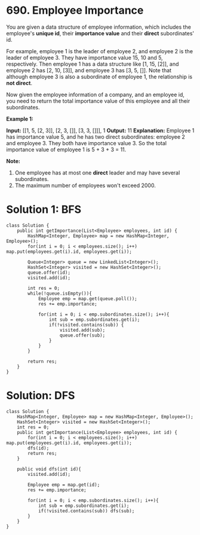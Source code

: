 # 690. Employee Importance
You are given a data structure of employee information, which includes the employee's  **unique id**, their **importance value**  and their **direct**  subordinates' id.

For example, employee 1 is the leader of employee 2, and employee 2 is the leader of employee 3. They have importance value 15, 10 and 5, respectively. Then employee 1 has a data structure like [1, 15, [2]], and employee 2 has [2, 10, [3]], and employee 3 has [3, 5, []]. Note that although employee 3 is also a subordinate of employee 1, the relationship is  **not direct**.

Now given the employee information of a company, and an employee id, you need to return the total importance value of this employee and all their subordinates.

**Example 1:**

**Input:** [[1, 5, [2, 3]], [2, 3, []], [3, 3, []]], 1
**Output:** 11
**Explanation:**
Employee 1 has importance value 5, and he has two direct subordinates: employee 2 and employee 3. They both have importance value 3. So the total importance value of employee 1 is 5 + 3 + 3 = 11.

**Note:**

1.  One employee has at most one  **direct**  leader and may have several subordinates.
2.  The maximum number of employees won't exceed 2000.

# Solution 1: BFS
```
class Solution {
    public int getImportance(List<Employee> employees, int id) {
        HashMap<Integer, Employee> map = new HashMap<Integer, Employee>();
        for(int i = 0; i < employees.size(); i++) map.put(employees.get(i).id, employees.get(i));
        
        Queue<Integer> queue = new LinkedList<Integer>();
        HashSet<Integer> visited = new HashSet<Integer>();
        queue.offer(id);
        visited.add(id);
        
        int res = 0;
        while(!queue.isEmpty()){
            Employee emp = map.get(queue.poll());
            res += emp.importance;
            
            for(int i = 0; i < emp.subordinates.size(); i++){
                int sub = emp.subordinates.get(i);
                if(!visited.contains(sub)) {
                    visited.add(sub);
                    queue.offer(sub);
                }
            }
        }
        
        return res;
    }
}
```

# Solution: DFS
```
class Solution {
    HashMap<Integer, Employee> map = new HashMap<Integer, Employee>();
    HashSet<Integer> visited = new HashSet<Integer>();
    int res = 0;
    public int getImportance(List<Employee> employees, int id) {
        for(int i = 0; i < employees.size(); i++) map.put(employees.get(i).id, employees.get(i));
        dfs(id);
        return res;
    }
    
    public void dfs(int id){
        visited.add(id);
        
        Employee emp = map.get(id);
        res += emp.importance;
        
        for(int i = 0; i < emp.subordinates.size(); i++){
            int sub = emp.subordinates.get(i);
            if(!visited.contains(sub)) dfs(sub);
        }
    }
}
```